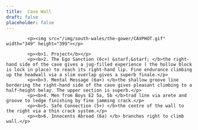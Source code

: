 ```yaml
---
title:  Cave Wall
draft: false
placeholder: false
---
```




            <p><img src="/img/south-wales/the-gower/CAVPHOT.gif" width="349" height="399"></p>

            <p><b>1. Project</b></p>
            <p><b>2. The Ego Sanction (6c+) &starf;&starf; </b>the right-hand side of the cave gives a jug-filled experience ( the hollow block is lock in place) to reach its right-hand lip. Fine endurance climbing up the headwall via a slim overlap gives a superb finale.</p>
            <p><b>3. Mental Message (6a+) </b>the shallow groove line bordering the right-hand side of the cave gives pleasant climbing to a half-height belay. The upper section is superb.</p>
            <p><b>4. Men from Boys E2 5a, 5b </b>trad line via arete and groove to ledge finishing by fine jamming crack.</p>
            <p><b>5. Safe Connection (5+) </b>the centre of the wall to the right via a thin crack system.</p>
            <p><b>6. Innocents Abroad (6a) </b> branches right to climb wall.</p>


